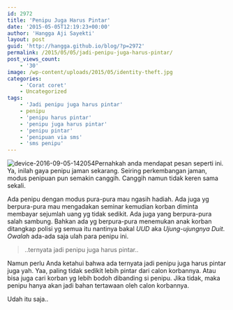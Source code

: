 ```yaml
---
id: 2972
title: 'Penipu Juga Harus Pintar'
date: '2015-05-05T12:19:23+00:00'
author: 'Hangga Aji Sayekti'
layout: post
guid: 'http://hangga.github.io/blog/?p=2972'
permalink: /2015/05/05/jadi-penipu-juga-harus-pintar/
post_views_count:
    - '30'
image: /wp-content/uploads/2015/05/identity-theft.jpg
categories:
    - 'Corat coret'
    - Uncategorized
tags:
    - 'Jadi penipu juga harus pintar'
    - penipu
    - 'penipu harus pintar'
    - 'penipu juga harus pintar'
    - 'penipu pintar'
    - 'penipuan via sms'
    - 'sms penipu'
---
```


![device-2016-09-05-142054](http://hangga.github.io/blog/wp-content/uploads/2016/09/device-2016-09-05-142054-510x731.png)Pernahkah anda mendapat pesan seperti ini. Ya, inilah gaya penipu jaman sekarang. Seiring perkembangan jaman, modus penipuan pun semakin canggih. Canggih namun tidak keren sama sekali.

Ada penipu dengan modus pura-pura mau ngasih hadiah. Ada juga yg berpura-pura mau mengadakan seminar kemudian korban diminta membayar sejumlah uang yg tidak sedikit. Ada juga yang berpura-pura salah sambung. Bahkan ada yg berpura-pura menemukan anak korban ditangkap polisi yg semua itu nantinya bakal *UUD* aka *Ujung-ujungnya Duit*. *Owalah* ada-ada saja ulah para penipu ini.

> ..ternyata jadi penipu juga harus pintar..

Namun perlu Anda ketahui bahwa ada ternyata jadi penipu juga harus pintar juga yah. Yaa, paling tidak sedikit lebih pintar dari calon korbannya. Atau bisa juga cari korban yg lebih bodoh dibanding si penipu. Jika tidak, maka penipu hanya akan jadi bahan tertawaan oleh calon korbannya.

Udah itu saja..